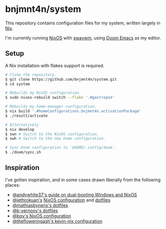 # bnjmnt4n/system

This repository contains configuration files for my system, written largely in [Nix][nixos].

I'm currently running [NixOS][nixos] with [swaywm][swaywm], using [Doom Emacs][doom-emacs] as my editor.

## Setup

A Nix installation with flakes support is required.

```sh
# Clone the repository.
$ git clone https://github.com/bnjmnt4n/system.git
$ cd system

# Rebuilds my NixOS configuration.
$ sudo nixos-rebuild switch --flake '.#gastropod'

# Rebuilds my home-manager configuration.
$ nix build '.#homeConfigurations.bnjmnt4n.activationPackage'
$ ./result/activate

# Alternatively
$ nix develop
$ swn # Switch to the NixOS configuration.
$ swh # Switch to the new home configuration.

# Sync Doom configuration to `$HOME/.config/doom`.
$ ./doom/sync.sh
```

## Inspiration

I've gotten inspiration, and in some cases drawn liberally from the following places:

- [@andywhite37's guide on dual-booting Windows and NixOS][andywhite37/dual-boot]
- [@jethrokuan's][jethrokuan] [NixOS configuration][jethrokuan/nix-config] and [dotfiles][jethrokuan/dots]
- [@mathiasbynens's dotfiles][mathiasbynens/dotfiles]
- [@k-vernooy's dotfiles][k-vernooy/dotfiles]
- [@bqv's NixOS configuration][bqv/nixrc]
- [@thefloweringash's kevin-nix configuration][thefloweringash/kevin-nix]

[nixos]: https://nixos.org/
[swaywm]: https://swaywm.org/
[doom-emacs]: https://github.com/hlissner/doom-emacs
[andywhite37/dual-boot]: https://github.com/andywhite37/nixos/blob/9a3c13be14d3de4104322bb09efbf74245acffbd/DUAL_BOOT_WINDOWS_GUIDE.md
[jethrokuan]: https://github.com/jethrokuan
[jethrokuan/nix-config]: https://github.com/jethrokuan/nix-config
[jethrokuan/dots]: https://github.com/jethrokuan/dots
[mathiasbynens/dotfiles]: https://github.com/mathiasbynens/dotfiles
[k-vernooy/dotfiles]: https://github.com/k-vernooy/dotfiles
[bqv/nixrc]: https://github.com/bqv/nixrc
[thefloweringash/kevin-nix]: https://github.com/thefloweringash/kevin-nix/
